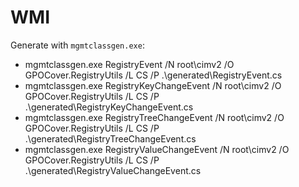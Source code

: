 # WMI

Generate with `mgmtclassgen.exe`:
* mgmtclassgen.exe RegistryEvent /N root\cimv2 /O GPOCover.RegistryUtils /L CS /P .\generated\RegistryEvent.cs
* mgmtclassgen.exe RegistryKeyChangeEvent /N root\cimv2 /O GPOCover.RegistryUtils /L CS /P .\generated\RegistryKeyChangeEvent.cs
* mgmtclassgen.exe RegistryTreeChangeEvent /N root\cimv2 /O GPOCover.RegistryUtils /L CS /P .\generated\RegistryTreeChangeEvent.cs
* mgmtclassgen.exe RegistryValueChangeEvent /N root\cimv2 /O GPOCover.RegistryUtils /L CS /P .\generated\RegistryValueChangeEvent.cs
